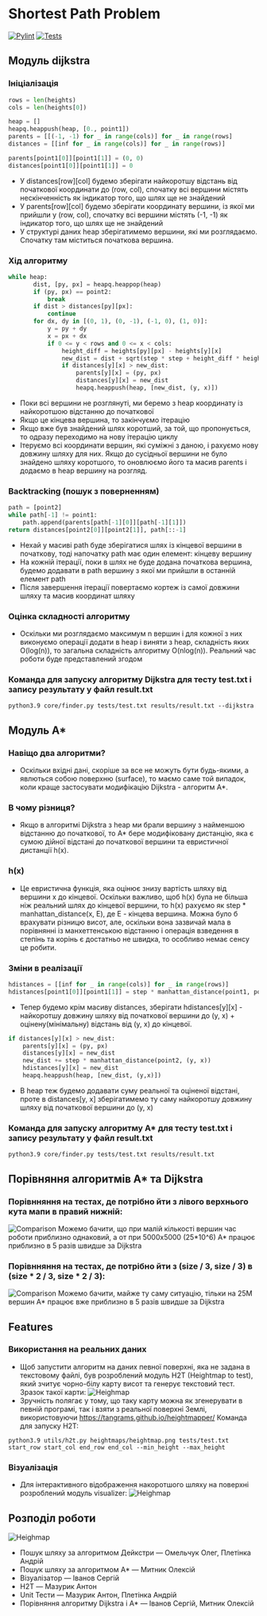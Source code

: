 # Shortest Path Problem

[![Pylint](https://github.com/amytnyk/shortestpathfinder/actions/workflows/pylint.yml/badge.svg)](https://github.com/amytnyk/shortestpathfinder/actions/workflows/pylint.yml)
[![Tests](https://github.com/amytnyk/shortestpathfinder/actions/workflows/tests.yml/badge.svg)](https://github.com/amytnyk/shortestpathfinder/actions/workflows/tests.yml)

## Модуль dijkstra
### Ініціалізація
```python:core/dijkstra.py [16-26]
rows = len(heights)
cols = len(heights[0])

heap = []
heapq.heappush(heap, [0., point1])
parents = [[(-1, -1) for _ in range(cols)] for _ in range(rows]
distances = [[inf for _ in range(cols)] for _ in range(rows)]

parents[point1[0]][point1[1]] = (0, 0)
distances[point1[0]][point1[1]] = 0
```
* У distances[row][col] будемо зберігати найкоротшу відстань від початкової координати до (row, col), спочатку всі вершини містять нескінченність як індикатор того, що шлях ще не знайдений
* У parents[row][col] будемо зберігати координату вершини, із якої ми прийшли у (row, col), спочатку всі вершини містять (-1, -1) як індикатор того, що шлях ще не знайдений
* У структурі даних heap зберігатимемо вершини, які ми розглядаємо. Спочатку там міститься початкова вершина.
### Хід алгоритму
```python:core/dijkstra.py [28-43]
while heap:
       dist, [py, px] = heapq.heappop(heap)
       if (py, px) == point2:
           break
       if dist > distances[py][px]:
           continue
       for dx, dy in [(0, 1), (0, -1), (-1, 0), (1, 0)]:
           y = py + dy
           x = px + dx
           if 0 <= y < rows and 0 <= x < cols:
               height_diff = heights[py][px] - heights[y][x]
               new_dist = dist + sqrt(step * step + height_diff * height_diff)
               if distances[y][x] > new_dist:
                   parents[y][x] = (py, px)
                   distances[y][x] = new_dist
                   heapq.heappush(heap, [new_dist, (y, x)])
```
* Поки всі вершини не розглянуті, ми беремо з heap координату із найкоротшою відстанню до початкової
* Якщо це кінцева вершина, то закінчуємо ітерацію
* Якщо вже був знайдений шлях коротший, за той, що пропонується, то одразу переходимо на нову ітерацію циклу
* Ітеруємо всі координати вершин, які суміжні з даною, і рахуємо нову довжину шляху для них. Якщо до сусідньої вершини не було знайдено шляху коротшого, то оновлюємо його та масив parents і додаємо в heap вершину на розгляд.
### Backtracking (пошук з поверненням)
```python:core/dijkstra.py [45-48]
path = [point2]
while path[-1] != point1:
    path.append(parents[path[-1][0]][path[-1][1]])
return distances[point2[0]][point2[1]], path[::-1]
```
* Нехай у масиві path буде зберігатися шлях із кінцевої вершини в початкову, тоді напочатку path має один елемент: кінцеву вершину
* На кожній ітерації, поки в шлях не буде додана початкова вершина, будемо додавати в path вершину з якої ми прийшли в останній елемент path
* Після завершення ітерації повертаємо кортеж із самої довжини шляху та масив координат шляху
### Оцінка складності алгоритму
* Оскільки ми розглядаємо максимум n вершин і для кожної з них виконуємо операції додати в heap і виняти з heap, складність яких O(log(n)), то загальна складність алгоритму O(nlog(n)). Реальний час роботи буде представлений згодом
### Команда для запуску алгоритму Dijkstra для тесту test.txt і запису результату у файл result.txt
```
python3.9 core/finder.py tests/test.txt results/result.txt --dijkstra
```
## Модуль A*
### Навіщо два алгоритми?
* Оскільки вхідні дані, скоріше за все не можуть бути будь-якими, а явлються собою поверхню (surface), то маємо саме той випадок, коли краще застосувати модифікацію Dijkstra - алгоритм A\*.
### В чому різниця?
* Якщо в алгоритмі Dijkstra з heap ми брали вершину з найменшою відстанню до початкової, то A\* бере модифіковану дистанцію, яка є сумою дійної відстані до початкової вершини та евристичної дистанції h(x).
### h(x)
* Це евристична функція, яка оцінює знизу вартість шляху від вершини x до кінцевої. Оскільки важливо, щоб h(x) була не більша ніж реальний шлях до кінцевої вершини, то h(x) рахуємо як step * manhattan_distance(x, E), де E - кінцева вершина. Можна було б врахувати різницю висот, але, оскільки вона зазвичай мала в порівнянні із манхеттенською відстанню і операція взведення в степінь та корінь є достатньо не швидка, то особливо немає сенсу це робити.
### Зміни в реалізації
```python:core/a_star.py
hdistances = [[inf for _ in range(cols)] for _ in range(rows)]
hdistances[point1[0]][point1[1]] = step * manhattan_distance(point1, point2)
```
* Тепер будемо крім масиву distances, зберігати hdistances[y][x] - найкоротшу довжину шляху від початкової вершини до (y, x) + оцінену(мінімальну) відстань від (y, x) до кінцевої.
```python:core/a_star.py
if distances[y][x] > new_dist:
    parents[y][x] = (py, px)
    distances[y][x] = new_dist
    new_dist += step * manhattan_distance(point2, (y, x))
    hdistances[y][x] = new_dist
    heapq.heappush(heap, [new_dist, (y,x)])
```
* В heap теж будемо додавати суму реальної та оціненої відстані, проте в distances[y, x] зберігатимемо ту саму найкоротшу довжину шляху від початкової вершини до (y, x)
### Команда для запуску алгоритму A* для тесту test.txt і запису результату у файл result.txt
```
python3.9 core/finder.py tests/test.txt results/result.txt
```
## Порівняння алгоритмів A* та Dijkstra
### Порівнняння на тестах, де потрібно йти з лівого верхнього кута мапи в правий нижній:
![Comparison](./assets/comparison.png)
Можемо бачити, що при малій кількості вершин час роботи приблизно однаковий, а от при 5000x5000 (25*10^6) A\* працює приблизно в 5 разів швидше за Dijkstra
### Порівнняння на тестах, де потрібно йти з (size / 3, size / 3) в (size * 2 / 3, size * 2 / 3):
![Comparison](./assets/comparison2.png)
Можемо бачити, майже ту саму ситуацію, тільки на 25M вершин A\* працює вже приблизно в 5 разів швидше за Dijkstra

## Features
### Використання на реальних даних
* Щоб запустити алгоритм на даних певної поверхні, яка не задана в текстовому файлі, був розроблений модуль H2T (Heightmap to test), який зчитує чорно-білу карту висот та генерує текстовий тест. Зразок такої карти:
![Heighmap](./assets/map1.png)
* Зручність полягає у тому, що таку карту можна як згенерувати в певній програмі, так і взяти з реальної поверхні Землі, використовуючи https://tangrams.github.io/heightmapper/
Команда для запуску H2T:
```
python3.9 utils/h2t.py heightmaps/heightmap.png tests/test.txt start_row start_col end_row end_col --min_height --max_height
```
### Візуалізація
* Для інтерактивного відображення накоротшого шляху на поверхні розроблений модуль visualizer:
![Heighmap](./assets/map3d.png)

## Розподіл роботи
![Heighmap](./assets/map1.png)
* Пошук шляху за алгоритмом Дейкстри — Омельчук Олег, Плетінка Андрій
* Пошук шляху за алгоритмом A* — Митник Олексій
* Візуалізатор — Іванов Сергій
* H2T — Мазурик Антон
* Unit Тести — Мазурик Антон, Плетінка Андрій
* Порівняння алгоритму Dijkstra і A* — Іванов Сергій, Митник Олексій 
